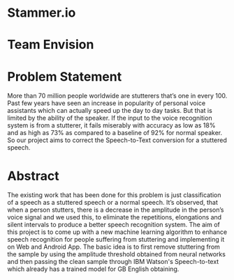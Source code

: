 # Stammer.io

# Team Envision

# Problem Statement

More than 70 million people worldwide are stutterers that’s one in every 100.
Past few years have seen an increase in popularity of personal voice assistants which can actually speed up the day to day tasks. But that is limited by the ability of the speaker. If the input to the voice recognition system is from a stutterer, it fails miserably with accuracy as low as 18% and as high as 73% as compared to a baseline of 92% for normal speaker. So our project aims to correct the Speech-to-Text conversion for a stuttered speech.

# Abstract

The existing work that has been done for this problem is just classification of a speech as a stuttered speech or a normal speech.
It’s observed, that when a person stutters, there is a decrease in the amplitude in the person’s voice signal and we used this, to eliminate the repetitions, elongations and silent intervals to produce a better speech recognition system.
The aim of this project is to come up with a new machine learning algorithm to enhance speech recognition for people suffering from stuttering and implementing it on Web and Android App. The basic idea is to first remove stuttering from the sample by using the amplitude threshold obtained from neural networks and then passing the clean sample through IBM Watson's Speech-to-text which already has a trained model for GB English obtaining.



